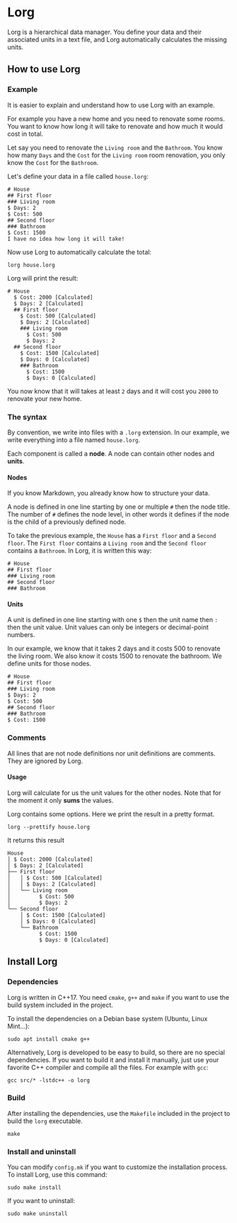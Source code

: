 # Lorg

Lorg is a hierarchical data manager. You define your data and their associated
units in a text file, and Lorg automatically calculates the missing units.

## How to use Lorg

### Example

It is easier to explain and understand how to use Lorg with an example.

For example you have a new home and you need to renovate some rooms. You want
to know how long it will take to renovate and how much it would cost in total.

Let say you need to renovate the `Living room` and the `Bathroom`. You know how
many `Days` and the `Cost` for the `Living room` room renovation, you only know
the `Cost` for the `Bathroom`.

Let's define your data in a file called `house.lorg`:

```lorg
# House
## First floor
### Living room
$ Days: 2
$ Cost: 500
## Second floor
### Bathroom
$ Cost: 1500
I have no idea how long it will take!
```

Now use Lorg to automatically calculate the total:

```
lorg house.lorg
```

Lorg will print the result:

```
# House
  $ Cost: 2000 [Calculated]
  $ Days: 2 [Calculated]
  ## First floor
    $ Cost: 500 [Calculated]
    $ Days: 2 [Calculated]
    ### Living room
      $ Cost: 500
      $ Days: 2
  ## Second floor
    $ Cost: 1500 [Calculated]
    $ Days: 0 [Calculated]
    ### Bathroom
      $ Cost: 1500
      $ Days: 0 [Calculated]
```

You now know that it will takes at least `2` days and it will cost you `2000`
to renovate your new home.

### The syntax

By convention, we write into files with a `.lorg` extension. In our example, we
write everything into a file named `house.lorg`.

Each component is called a **node**. A node can contain other nodes and
**units**.

#### Nodes

If you know Markdown, you already know how to structure your data.

A node is defined in one line starting by one or multiple `#` then the node
title. The number of `#` defines the node level, in other words it defines if
the node is the child of a previously defined node.

To take the previous example, the `House` has a `First floor` and a `Second
floor`. The `First floor` contains a `Living room` and the `Second floor`
contains a `Bathroom`. In Lorg, it is written this way:

```lorg
# House
## First floor
### Living room
## Second floor
### Bathroom
```

#### Units

A unit is defined in one line starting with one `$` then the unit name then `:`
then the unit value. Unit values can only be integers or decimal-point numbers.

In our example, we know that it takes 2 days and it costs 500 to renovate the
living room. We also know it costs 1500 to renovate the bathroom. We define
units for those nodes.

```lorg
# House
## First floor
### Living room
$ Days: 2
$ Cost: 500
## Second floor
### Bathroom
$ Cost: 1500
```

### Comments

All lines that are not node definitions nor unit definitions are comments. They
are ignored by Lorg.

#### Usage

Lorg will calculate for us the unit values for the other nodes. Note that for
the moment it only **sums** the values.

Lorg contains some options. Here we print the result in a pretty format.

```
lorg --prettify house.lorg
```

It returns this result

```
House
│ $ Cost: 2000 [Calculated]
│ $ Days: 2 [Calculated]
├── First floor
│   │ $ Cost: 500 [Calculated]
│   │ $ Days: 2 [Calculated]
│   └── Living room
│         $ Cost: 500
│         $ Days: 2
└── Second floor
    │ $ Cost: 1500 [Calculated]
    │ $ Days: 0 [Calculated]
    └── Bathroom
          $ Cost: 1500
          $ Days: 0 [Calculated]
```

## Install Lorg

### Dependencies

Lorg is written in C++17. You need `cmake`, `g++` and `make` if you want to use
the build system included in the project.

To install the dependencies on a Debian base system (Ubuntu, Linux Mint...):

```
sudo apt install cmake g++
```

Alternatively, Lorg is developed to be easy to build, so there are no special
dependencies. If you want to build it and install it manually, just use your
favorite C++ compiler and compile all the files. For example with `gcc`:

```
gcc src/* -lstdc++ -o lorg
```

### Build

After installing the dependencies, use the `Makefile` included in the project
to build the `lorg` executable.

```
make
```

### Install and uninstall

You can modify `config.mk` if you want to customize the installation process.
To install Lorg, use this command:

```
sudo make install
```

If you want to uninstall:

```
sudo make uninstall
```
